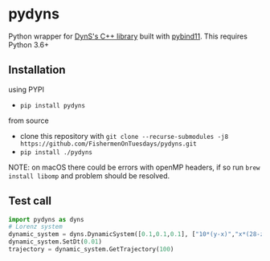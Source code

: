 pydyns
==============

Python wrapper for [DynS's C++ library](https://github.com/FishermenOnTuesdays/DynamicSystem) built with [pybind11](https://github.com/pybind/pybind11).
This requires Python 3.6+

Installation
------------

using PYPI
 - `pip install pydyns`

from source
 - clone this repository with `git clone --recurse-submodules -j8 https://github.com/FishermenOnTuesdays/pydyns.git`
 - `pip install ./pydyns`

NOTE: on macOS there could be errors with openMP headers, if so run `brew install libomp` and problem should be resolved.

Test call
---------

```python
import pydyns as dyns
# Lorenz system
dynamic_system = dyns.DynamicSystem([0.1,0.1,0.1], ["10*(y-x)","x*(28-z)-y","x*y-2.66*z"], 'x,y,z')
dynamic_system.SetDt(0.01)
trajectory = dynamic_system.GetTrajectory(100)
```
